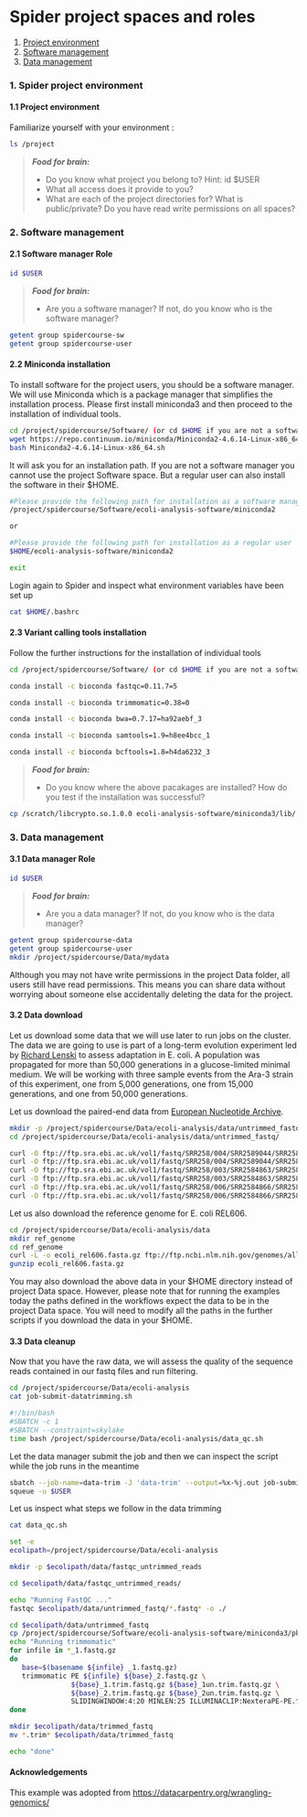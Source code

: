 # Spider project spaces and roles

1. [Project environment](#spider-spaces)
2. [Software management](#spider-sm)
3. [Data management](#spider-dm)

### <a name="spider-spaces"></a> 1. Spider project environment

#### 1.1 Project environment

Familiarize yourself with your environment :

 ```sh
 ls /project 
 ```
> **_Food for brain:_**
>
> * Do you know what project you belong to? Hint: id $USER
> * What all access does it provide to you?
> * What are each of the project directories for? What is public/private? Do you have read write permissions on all spaces?

### <a name="job-submit"></a> 2. Software management

#### 2.1 Software manager Role

 ```sh
 id $USER
 ```
 
> **_Food for brain:_**
>
> * Are you a software manager? If not, do you know who is the software manager?

 ```sh
 getent group spidercourse-sw
 getent group spidercourse-user
 ```
 
#### 2.2 Miniconda installation

To install software for the project users, you should be a software manager. We will use Miniconda which is a package manager that simplifies the installation process. Please first install miniconda3 and then proceed to the installation of individual tools.

 ```sh
 cd /project/spidercourse/Software/ (or cd $HOME if you are not a software manager)
 wget https://repo.continuum.io/miniconda/Miniconda2-4.6.14-Linux-x86_64.sh
 bash Miniconda2-4.6.14-Linux-x86_64.sh
 ```

It will ask you for an installation path. If you are not a software manager you cannot use the project Software space. But a regular user can also install the software in their $HOME. 

 ```sh
 #Please provide the following path for installation as a software manager
 /project/spidercourse/Software/ecoli-analysis-software/miniconda2 

 or 

 #Please provide the following path for installation as a regular user
 $HOME/ecoli-analysis-software/miniconda2 

 exit 
 ```

Login again to Spider and inspect what environment variables have been set up

 ```sh
 cat $HOME/.bashrc
 ```

#### 2.3 Variant calling tools installation

Follow the further instructions for the installation of individual tools

 ```sh
 cd /project/spidercourse/Software/ (or cd $HOME if you are not a software manager)

 conda install -c bioconda fastqc=0.11.7=5

 conda install -c bioconda trimmomatic=0.38=0

 conda install -c bioconda bwa=0.7.17=ha92aebf_3

 conda install -c bioconda samtools=1.9=h8ee4bcc_1

 conda install -c bioconda bcftools=1.8=h4da6232_3 
 ```
 
> **_Food for brain:_**
>
> * Do you know where the above pacakages are installed? How do you test if the installation was successful?

```sh
cp /scratch/libcrypto.so.1.0.0 ecoli-analysis-software/miniconda3/lib/
```

### <a name="spider-dm"></a> 3. Data management

#### 3.1 Data manager Role

 ```sh
 id $USER
 ```
 
> **_Food for brain:_**
>
> * Are you a data manager? If not, do you know who is the data manager?

 ```sh
 getent group spidercourse-data
 getent group spidercourse-user
 mkdir /project/spidercourse/Data/mydata
 ```
 
Although you may not have write permissions in the project Data folder, all users still have read permissions. This means you can share data without worrying about someone else accidentally deleting the data for the project.


#### 3.2 Data download

Let us download some data that we will use later to run jobs on the cluster. The data we are going to use is part of a long-term evolution experiment led by [Richard Lenski](https://en.wikipedia.org/wiki/E._coli_long-term_evolution_experiment) to assess adaptation in E. coli. A population was propagated for more than 50,000 generations in a glucose-limited minimal medium. We will be working with three sample events from the Ara-3 strain of this experiment, one from 5,000 generations, one from 15,000 generations, and one from 50,000 generations. 

Let us download the paired-end data from [European Nucleotide Archive](https://www.ebi.ac.uk/ena).

 ```sh
 mkdir -p /project/spidercourse/Data/ecoli-analysis/data/untrimmed_fastq/
 cd /project/spidercourse/Data/ecoli-analysis/data/untrimmed_fastq/

 curl -O ftp://ftp.sra.ebi.ac.uk/vol1/fastq/SRR258/004/SRR2589044/SRR2589044_1.fastq.gz
 curl -O ftp://ftp.sra.ebi.ac.uk/vol1/fastq/SRR258/004/SRR2589044/SRR2589044_2.fastq.gz
 curl -O ftp://ftp.sra.ebi.ac.uk/vol1/fastq/SRR258/003/SRR2584863/SRR2584863_1.fastq.gz
 curl -O ftp://ftp.sra.ebi.ac.uk/vol1/fastq/SRR258/003/SRR2584863/SRR2584863_2.fastq.gz
 curl -O ftp://ftp.sra.ebi.ac.uk/vol1/fastq/SRR258/006/SRR2584866/SRR2584866_1.fastq.gz
 curl -O ftp://ftp.sra.ebi.ac.uk/vol1/fastq/SRR258/006/SRR2584866/SRR2584866_2.fastq.gz 
 ```

Let us also download the reference genome for E. coli REL606.

 ```sh
 cd /project/spidercourse/Data/ecoli-analysis/data
 mkdir ref_genome
 cd ref_genome
 curl -L -o ecoli_rel606.fasta.gz ftp://ftp.ncbi.nlm.nih.gov/genomes/all/GCA/000/017/985/GCA_000017985.1_ASM1798v1/GCA_000017985.1_ASM1798v1_genomic.fna.gz
 gunzip ecoli_rel606.fasta.gz
 ```

You may also download the above data in your $HOME directory instead of project Data space. However, please note that for running the examples today the paths defined in the workflows expect the data to be in the project Data space. You will need to modify all the paths in the further scripts if you download the data in your $HOME.

#### 3.3 Data cleanup

Now that you have the raw data, we will assess the quality of the sequence reads contained in our fastq files and run filtering.

```sh
cd /project/spidercourse/Data/ecoli-analysis
cat job-submit-datatrimming.sh

#!/bin/bash
#SBATCH -c 1
#SBATCH --constraint=skylake
time bash /project/spidercourse/Data/ecoli-analysis/data_qc.sh 
```
Let the data manager submit the job and then we can inspect the script while the job runs in the meantime

```sh
sbatch --job-name=data-trim -J 'data-trim' --output=%x-%j.out job-submit-datatrimming.sh
squeue -u $USER
```

Let us inspect what steps we follow in the data trimming

```sh
cat data_qc.sh 

set -e
ecolipath=/project/spidercourse/Data/ecoli-analysis

mkdir -p $ecolipath/data/fastqc_untrimmed_reads

cd $ecolipath/data/fastqc_untrimmed_reads/

echo "Running FastQC ..."
fastqc $ecolipath/data/untrimmed_fastq/*.fastq* -o ./ 

cd $ecolipath/data/untrimmed_fastq
cp /project/spidercourse/Software/ecoli-analysis-software/miniconda3/pkgs/trimmomatic-0.38-0/share/trimmomatic-0.38-0/adapters/NexteraPE-PE.fa .
echo "Running trimmomatic"
for infile in *_1.fastq.gz
do
   base=$(basename ${infile} _1.fastq.gz)
   trimmomatic PE ${infile} ${base}_2.fastq.gz \
               ${base}_1.trim.fastq.gz ${base}_1un.trim.fastq.gz \
               ${base}_2.trim.fastq.gz ${base}_2un.trim.fastq.gz \
               SLIDINGWINDOW:4:20 MINLEN:25 ILLUMINACLIP:NexteraPE-PE.fa:2:40:15 
done

mkdir $ecolipath/data/trimmed_fastq	
mv *.trim* $ecolipath/data/trimmed_fastq

echo "done"
```

#### Acknowledgements 
This example was adopted from https://datacarpentry.org/wrangling-genomics/ 

 
